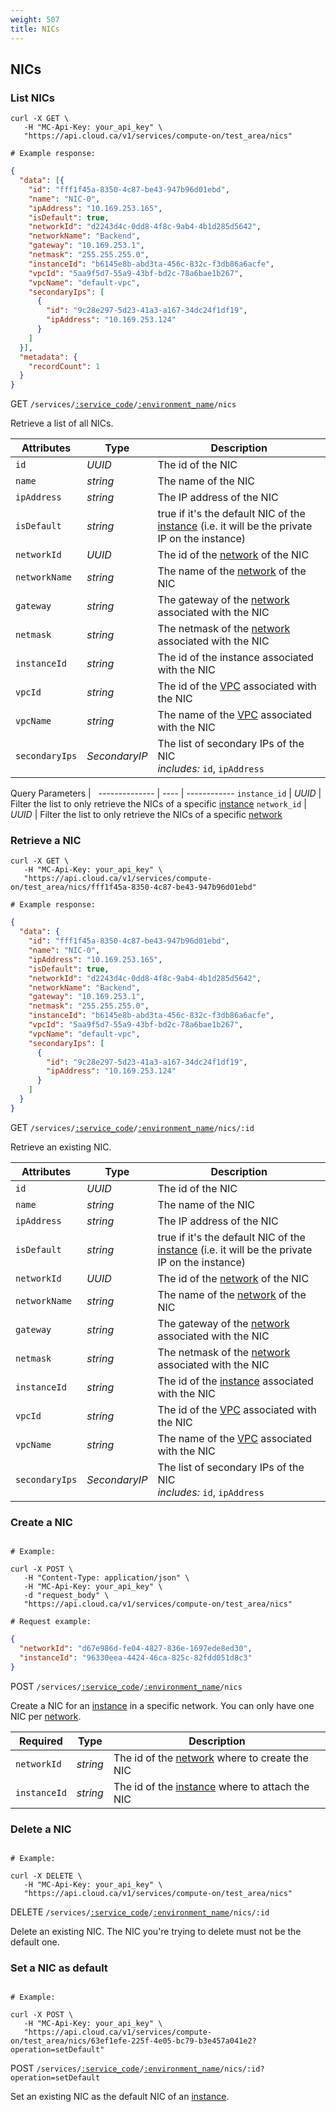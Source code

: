 ```yaml
---
weight: 507
title: NICs
---
```


## NICs

### List NICs


```shell
curl -X GET \
   -H "MC-Api-Key: your_api_key" \
   "https://api.cloud.ca/v1/services/compute-on/test_area/nics"

# Example response:
```
```json
{
  "data": [{
    "id": "fff1f45a-8350-4c87-be43-947b96d01ebd",
    "name": "NIC-0",
    "ipAddress": "10.169.253.165",
    "isDefault": true,
    "networkId": "d2243d4c-0dd8-4f8c-9ab4-4b1d285d5642",
    "networkName": "Backend",
    "gateway": "10.169.253.1",
    "netmask": "255.255.255.0",
    "instanceId": "b6145e8b-abd3ta-456c-832c-f3db86a6acfe",
    "vpcId": "5aa9f5d7-55a9-43bf-bd2c-78a6bae1b267",
    "vpcName": "default-vpc",
    "secondaryIps": [
      {
        "id": "9c28e297-5d23-41a3-a167-34dc24f1df19",
        "ipAddress": "10.169.253.124"
      }
    ]
  }],
  "metadata": {
    "recordCount": 1
  }
}
```

<span class="method">GET</span> <code>/services/<a href="#service-connections">:service_code</a>/<a href="#environments">:environment_name</a>/nics</code>

Retrieve a list of all NICs.

Attributes | Type | Description
-------------- | ---- | ------------
`id` | *UUID* | The id of the NIC
`name` | *string* | The name of the NIC
`ipAddress` | *string* | The IP address of the NIC
`isDefault` | *string* | true if it's the default NIC of the [instance](#instances) (i.e. it will be the private IP on the instance)
`networkId` | *UUID* | The id of the [network](#networks) of the NIC
`networkName` | *string* | The name of the [network](#networks) of the NIC
`gateway` | *string* | The gateway of the [network](#networks) associated with the NIC
`netmask` | *string* | The netmask of the [network](#networks) associated with the NIC
`instanceId` | *string* | The id of the instance associated with the NIC
`vpcId` | *string* | The id of the [VPC](#vpcs) associated with the NIC
`vpcName` | *string* | The name of the [VPC](#vpcs) associated with the NIC
`secondaryIps` | *SecondaryIP* | The list of secondary IPs of the NIC<br/>*includes:* `id`, `ipAddress`

Query Parameters | &nbsp;
-------------- | ---- | ------------
`instance_id` | *UUID* | Filter the list to only retrieve the NICs of a specific [instance](#instances)
`network_id` | *UUID* | Filter the list to only retrieve the NICs of a specific [network](#networks)


<!-------------------- RETRIEVE A NIC -------------------->


### Retrieve a NIC


```shell
curl -X GET \
   -H "MC-Api-Key: your_api_key" \
   "https://api.cloud.ca/v1/services/compute-on/test_area/nics/fff1f45a-8350-4c87-be43-947b96d01ebd"

# Example response:
```
```json
{
  "data": {
    "id": "fff1f45a-8350-4c87-be43-947b96d01ebd",
    "name": "NIC-0",
    "ipAddress": "10.169.253.165",
    "isDefault": true,
    "networkId": "d2243d4c-0dd8-4f8c-9ab4-4b1d285d5642",
    "networkName": "Backend",
    "gateway": "10.169.253.1",
    "netmask": "255.255.255.0",
    "instanceId": "b6145e8b-abd3ta-456c-832c-f3db86a6acfe",
    "vpcId": "5aa9f5d7-55a9-43bf-bd2c-78a6bae1b267",
    "vpcName": "default-vpc",
    "secondaryIps": [
      {
        "id": "9c28e297-5d23-41a3-a167-34dc24f1df19",
        "ipAddress": "10.169.253.124"
      }
    ]
  }
}
```

<span class="method">GET</span> <code>/services/<a href="#service-connections">:service_code</a>/<a href="#environments">:environment_name</a>/nics/:id</code>

Retrieve an existing NIC.

Attributes | Type | Description
-------------- | ---- | ------------
`id` | *UUID* | The id of the NIC
`name` | *string* | The name of the NIC
`ipAddress` | *string* | The IP address of the NIC
`isDefault` | *string* | true if it's the default NIC of the [instance](#instances) (i.e. it will be the private IP on the instance)
`networkId` | *UUID* | The id of the [network](#networks) of the NIC
`networkName` | *string* | The name of the [network](#networks) of the NIC
`gateway` | *string* | The gateway of the [network](#networks) associated with the NIC
`netmask` | *string* | The netmask of the [network](#networks) associated with the NIC
`instanceId` | *string* | The id of the [instance](#instances) associated with the NIC
`vpcId` | *string* | The id of the [VPC](#vpcs) associated with the NIC
`vpcName` | *string* | The name of the [VPC](#vpcs) associated with the NIC
`secondaryIps` | *SecondaryIP* | The list of secondary IPs of the NIC<br/>*includes:* `id`, `ipAddress`


<!-------------------- CREATE A NIC -------------------->


### Create a NIC


```shell

# Example:

curl -X POST \
   -H "Content-Type: application/json" \
   -H "MC-Api-Key: your_api_key" \
   -d "request_body" \
   "https://api.cloud.ca/v1/services/compute-on/test_area/nics"

# Request example:
```
```json
{
  "networkId": "d67e986d-fe04-4827-836e-1697ede8ed30",
  "instanceId": "96330eea-4424-46ca-825c-82fdd051d8c3"
}
```


<span class="method">POST</span> <code>/services/<a href="#service-connections">:service_code</a>/<a href="#environments">:environment_name</a>/nics</code>

Create a NIC for an [instance](#instances) in a specific network. You can only have one NIC per [network](#networks).

Required | Type | Description
------------ | ---- | -----------
`networkId` | *string* | The id of the [network](#networks) where to create the NIC
`instanceId` | *string* | The id of the [instance](#instances) where to attach the NIC


<!-------------------- DELETE A NIC -------------------->


### Delete a NIC


```shell

# Example:

curl -X DELETE \
   -H "MC-Api-Key: your_api_key" \
   "https://api.cloud.ca/v1/services/compute-on/test_area/nics"
```

<span class="method">DELETE</span> <code>/services/<a href="#service-connections">:service_code</a>/<a href="#environments">:environment_name</a>/nics/:id</code>

Delete an existing NIC. The NIC you're trying to delete must not be the default one.


<!-------------------- SET A NIC AS DEFAULT -------------------->


### Set a NIC as default


```shell

# Example:

curl -X POST \
   -H "MC-Api-Key: your_api_key" \
   "https://api.cloud.ca/v1/services/compute-on/test_area/nics/63ef1efe-225f-4e05-bc79-b3e457a041e2?operation=setDefault"
```

<span class="method">POST</span> <code>/services/<a href="#service-connections">:service_code</a>/<a href="#environments">:environment_name</a>/nics/:id?operation=setDefault</code>

Set an existing NIC as the default NIC of an [instance](#instances).
